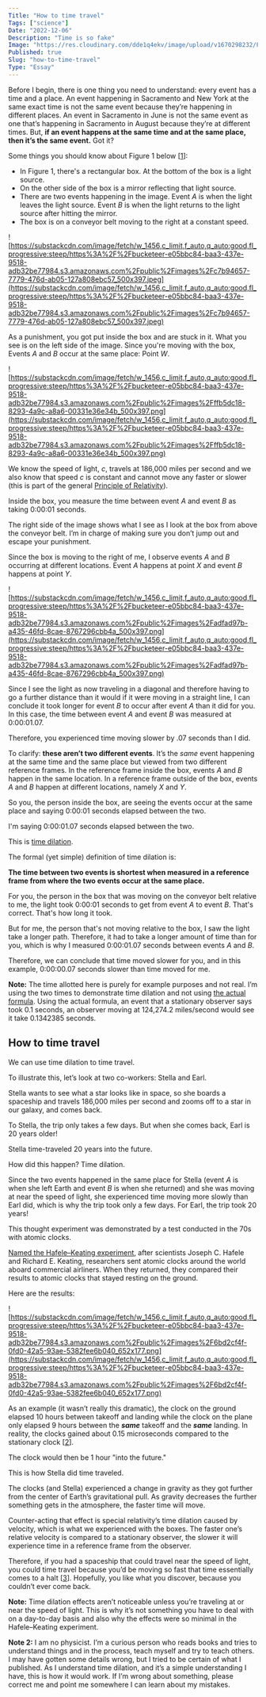 ```yaml
---
Title: "How to time travel"
Tags: ["science"]
Date: "2022-12-06"
Description: "Time is so fake"
Image: "https://res.cloudinary.com/dde1q4ekv/image/upload/v1670298232/FMJmQmaXoAcO9Lt_uvehyq.png"
Published: true
Slug: "how-to-time-travel"
Type: "Essay"
---
```

Before I begin, there is one thing you need to understand: every event has a time and a place. An event happening in Sacramento and New York at the same exact time is not the same event because they’re happening in different places. An event in Sacramento in June is not the same event as one that’s happening in Sacramento in August because they’re at different times. But, **if an event happens at the same time and at the same place, then it’s the same event.** Got it?

Some things you should know about Figure 1 below [[1](https://www.amazon.com/Simply-Einstein-Demystified-Richard-Wolfson/dp/0393325075/ref=sr_1_1?crid=BLAW4RIQ02LM&keywords=simply+einstein&qid=1670296852&sprefix=simply+einstein%2Caps%2C168&sr=8-1)]:

- In Figure 1, there's a rectangular box. At the bottom of the box is a light source.
- On the other side of the box is a mirror reflecting that light source.
- There are two events happening in the image. Event *A* is when the light leaves the light source. Event *B* is when the light returns to the light source after hitting the mirror.
- The box is on a conveyor belt moving to the right at a constant speed.

![https://substackcdn.com/image/fetch/w_1456,c_limit,f_auto,q_auto:good,fl_progressive:steep/https%3A%2F%2Fbucketeer-e05bbc84-baa3-437e-9518-adb32be77984.s3.amazonaws.com%2Fpublic%2Fimages%2Fc7b94657-7779-476d-ab05-127a808ebc57_500x397.jpeg](https://substackcdn.com/image/fetch/w_1456,c_limit,f_auto,q_auto:good,fl_progressive:steep/https%3A%2F%2Fbucketeer-e05bbc84-baa3-437e-9518-adb32be77984.s3.amazonaws.com%2Fpublic%2Fimages%2Fc7b94657-7779-476d-ab05-127a808ebc57_500x397.jpeg)

As a punishment, you got put inside the box and are stuck in it. What you see is on the left side of the image. Since you're moving with the box, Events *A* and *B* occur at the same place: Point *W*.

![https://substackcdn.com/image/fetch/w_1456,c_limit,f_auto,q_auto:good,fl_progressive:steep/https%3A%2F%2Fbucketeer-e05bbc84-baa3-437e-9518-adb32be77984.s3.amazonaws.com%2Fpublic%2Fimages%2Fffb5dc18-8293-4a9c-a8a6-00331e36e34b_500x397.png](https://substackcdn.com/image/fetch/w_1456,c_limit,f_auto,q_auto:good,fl_progressive:steep/https%3A%2F%2Fbucketeer-e05bbc84-baa3-437e-9518-adb32be77984.s3.amazonaws.com%2Fpublic%2Fimages%2Fffb5dc18-8293-4a9c-a8a6-00331e36e34b_500x397.png)

We know the speed of light, *c*, travels at 186,000 miles per second and we also know that speed *c* is constant and cannot move any faster or slower (this is part of the general [Principle of Relativity](https://en.wikipedia.org/wiki/Principle_of_relativity)).

Inside the box, you measure the time between event *A* and event *B* as taking 0:00:01 seconds.

The right side of the image shows what I see as I look at the box from above the conveyor belt. I’m in charge of making sure you don’t jump out and escape your punishment.

Since the box is moving to the right of me, I observe events *A* and *B* occurring at different locations. Event *A* happens at point *X* and event *B* happens at point *Y*.

![https://substackcdn.com/image/fetch/w_1456,c_limit,f_auto,q_auto:good,fl_progressive:steep/https%3A%2F%2Fbucketeer-e05bbc84-baa3-437e-9518-adb32be77984.s3.amazonaws.com%2Fpublic%2Fimages%2Fadfad97b-a435-46fd-8cae-8767296cbb4a_500x397.png](https://substackcdn.com/image/fetch/w_1456,c_limit,f_auto,q_auto:good,fl_progressive:steep/https%3A%2F%2Fbucketeer-e05bbc84-baa3-437e-9518-adb32be77984.s3.amazonaws.com%2Fpublic%2Fimages%2Fadfad97b-a435-46fd-8cae-8767296cbb4a_500x397.png)

Since I see the light as now traveling in a diagonal and therefore having to go a further distance than it would if it were moving in a straight line, I can conclude it took longer for event *B* to occur after event *A* than it did for you. In this case, the time between event *A* and event *B* was measured at 0:00:01.07.

Therefore, you experienced time moving slower by .07 seconds than I did.

To clarify: **these aren’t two different events**. It’s the *same* event happening at the same time and the same place but viewed from two different reference frames. In the reference frame inside the box, events *A* and *B* happen in the same location. In a reference frame outside of the box, events *A* and *B* happen at different locations, namely *X* and *Y*.

So you, the person inside the box, are seeing the events occur at the same place and saying 0:00:01 seconds elapsed between the two.

I'm saying 0:00:01.07 seconds elapsed between the two.

This is [time dilation](https://www.britannica.com/science/time-dilation).

The formal (yet simple) definition of time dilation is:

**The time between two events is shortest when measured in a reference frame from where the two events occur at the same place.**

For you, the person in the box that was moving on the conveyor belt relative to me, the light took 0:00:01 seconds to get from event *A* to event *B*. That's correct. That's how long it took.

But for me, the person that's not moving relative to the box, I saw the light take a longer path. Therefore, it had to take a longer amount of time than for you, which is why I measured 0:00:01.07 seconds between events *A* and *B*.

Therefore, we can conclude that time moved slower for you, and in this example, 0:00:00.07 seconds slower than time moved for me.

**Note:** The time allotted here is purely for example purposes and not real. I’m using the two times to demonstrate time dilation and not using [the actual formula](https://www.omnicalculator.com/physics/time-dilation#:~:text=How%20to%20calculate%20time%20dilation,measured%20by%20the%20moving%20observer.).  Using the actual formula, an event that a stationary observer says took 0.1 seconds, an observer moving at 124,274.2 miles/second would see it take 0.1342385 seconds.

## How to time travel

We can use time dilation to time travel.

To illustrate this, let’s look at two co-workers: Stella and Earl.

Stella wants to see what a star looks like in space, so she boards a spaceship and travels 186,000 miles per second and zooms off to a star in our galaxy, and comes back.

To Stella, the trip only takes a few days. But when she comes back, Earl is 20 years older!

Stella time-traveled 20 years into the future.

How did this happen? Time dilation.

Since the two events happened in the same place for Stella (event *A* is when she left Earth and event *B* is when she returned) and she was moving at near the speed of light, she experienced time moving more slowly than Earl did, which is why the trip took only a few days. For Earl, the trip took 20 years!

This thought experiment was demonstrated by a test conducted in the 70s with atomic clocks.

[Named the Hafele–Keating experiment](https://en.wikipedia.org/wiki/Hafele%E2%80%93Keating_experiment), after scientists Joseph C. Hafele and Richard E. Keating, researchers sent atomic clocks around the world aboard commercial airliners. When they returned, they compared their results to atomic clocks that stayed resting on the ground.

Here are the results:

![https://substackcdn.com/image/fetch/w_1456,c_limit,f_auto,q_auto:good,fl_progressive:steep/https%3A%2F%2Fbucketeer-e05bbc84-baa3-437e-9518-adb32be77984.s3.amazonaws.com%2Fpublic%2Fimages%2F6bd2cf4f-0fd0-42a5-93ae-5382fee6b040_652x177.png](https://substackcdn.com/image/fetch/w_1456,c_limit,f_auto,q_auto:good,fl_progressive:steep/https%3A%2F%2Fbucketeer-e05bbc84-baa3-437e-9518-adb32be77984.s3.amazonaws.com%2Fpublic%2Fimages%2F6bd2cf4f-0fd0-42a5-93ae-5382fee6b040_652x177.png)

As an example (it wasn’t really this dramatic), the clock on the ground elapsed 10 hours between takeoff and landing while the clock on the plane only elapsed 9 hours between the ***same*** takeoff and the ***same*** landing. In reality, the clocks gained about 0.15 microseconds compared to the stationary clock [[2](http://hyperphysics.phy-astr.gsu.edu/hbase/Relativ/airtim.html)].

The clock would then be 1 hour "into the future."

This is how Stella did time traveled.

The clocks (and Stella) experienced a change in gravity as they got further from the center of Earth’s gravitational pull. As gravity decreases the further something gets in the atmosphere, the faster time will move.

Counter-acting that effect is special relativity’s time dilation caused by velocity, which is what we experienced with the boxes. The faster one’s relative velocity is compared to a stationary observer, the slower it will experience time in a reference frame from the observer.

Therefore, if you had a spaceship that could travel near the speed of light, you could time travel because you’d be moving so fast that time essentially comes to a halt [[3](https://einstein.stanford.edu/content/relativity/q2566.html)]. Hopefully, you like what you discover, because you couldn’t ever come back.

**Note:** Time dilation effects aren’t noticeable unless you’re traveling at or near the speed of light. This is why it’s not something you have to deal with on a day-to-day basis and also why the effects were so minimal in the Hafele–Keating experiment.

**Note 2:** I am no physicist. I’m a curious person who reads books and tries to understand things and in the process, teach myself and try to teach others. I may have gotten some details wrong, but I tried to be certain of what I published. As I understand time dilation, and it’s a simple understanding I have, this is how it would work. If I’m wrong about something, please correct me and point me somewhere I can learn about my mistakes.